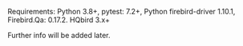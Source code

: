Requirements: Python 3.8+, pytest: 7.2+, Python firebird-driver 1.10.1, Firebird.Qa: 0.17.2.
HQbird 3.x+

Further info will be added later.